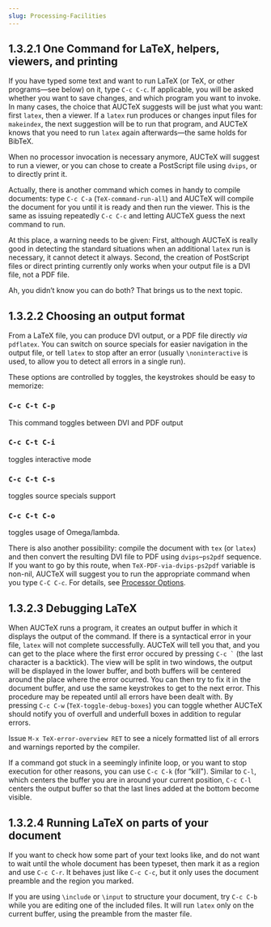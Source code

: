 ```yaml
---
slug: Processing-Facilities
---
```


## 1.3.2.1 One Command for LaTeX, helpers, viewers, and printing

If you have typed some text and want to run LaTeX (or TeX, or other programs—see below) on it, type `C-c C-c`. If applicable, you will be asked whether you want to save changes, and which program you want to invoke. In many cases, the choice that AUCTeX suggests will be just what you want: first `latex`, then a viewer. If a `latex` run produces or changes input files for `makeindex`, the next suggestion will be to run that program, and AUCTeX knows that you need to run `latex` again afterwards—the same holds for BibTeX.

When no processor invocation is necessary anymore, AUCTeX will suggest to run a viewer, or you can chose to create a PostScript file using `dvips`, or to directly print it.

Actually, there is another command which comes in handy to compile documents: type `C-c C-a` (`TeX-command-run-all`) and AUCTeX will compile the document for you until it is ready and then run the viewer. This is the same as issuing repeatedly `C-c C-c` and letting AUCTeX guess the next command to run.

At this place, a warning needs to be given: First, although AUCTeX is really good in detecting the standard situations when an additional `latex` run is necessary, it cannot detect it always. Second, the creation of PostScript files or direct printing currently only works when your output file is a DVI file, not a PDF file.

Ah, you didn’t know you can do both? That brings us to the next topic.
## 1.3.2.2 Choosing an output format

From a LaTeX file, you can produce DVI output, or a PDF file directly *via* `pdflatex`. You can switch on source specials for easier navigation in the output file, or tell `latex` to stop after an error (usually `\noninteractive` is used, to allow you to detect all errors in a single run).

These options are controlled by toggles, the keystrokes should be easy to memorize:

### `C-c C-t C-p`

This command toggles between DVI and PDF output

### `C-c C-t C-i`

toggles interactive mode

### `C-c C-t C-s`

toggles source specials support

### `C-c C-t C-o`

toggles usage of Omega/lambda.

There is also another possibility: compile the document with `tex` (or `latex`) and then convert the resulting DVI file to PDF using `dvips`–`ps2pdf` sequence. If you want to go by this route, when `TeX-PDF-via-dvips-ps2pdf` variable is non-nil, AUCTeX will suggest you to run the appropriate command when you type `C-C C-c`. For details, see [Processor Options](Processor-Options).
## 1.3.2.3 Debugging LaTeX

When AUCTeX runs a program, it creates an output buffer in which it displays the output of the command. If there is a syntactical error in your file, `latex` will not complete successfully. AUCTeX will tell you that, and you can get to the place where the first error occured by pressing `` C-c ` `` (the last character is a backtick). The view will be split in two windows, the output will be displayed in the lower buffer, and both buffers will be centered around the place where the error ocurred. You can then try to fix it in the document buffer, and use the same keystrokes to get to the next error. This procedure may be repeated until all errors have been dealt with. By pressing `C-c C-w` (`TeX-toggle-debug-boxes`) you can toggle whether AUCTeX should notify you of overfull and underfull boxes in addition to regular errors.

Issue `M-x TeX-error-overview RET` to see a nicely formatted list of all errors and warnings reported by the compiler.

If a command got stuck in a seemingly infinite loop, or you want to stop execution for other reasons, you can use `C-c C-k` (for “kill"). Similar to `C-l`, which centers the buffer you are in around your current position, `C-c C-l` centers the output buffer so that the last lines added at the bottom become visible.
## 1.3.2.4 Running LaTeX on parts of your document

If you want to check how some part of your text looks like, and do not want to wait until the whole document has been typeset, then mark it as a region and use `C-c C-r`. It behaves just like `C-c C-c`, but it only uses the document preamble and the region you marked.

If you are using `\include` or `\input` to structure your document, try `C-c C-b` while you are editing one of the included files. It will run `latex` only on the current buffer, using the preamble from the master file.
